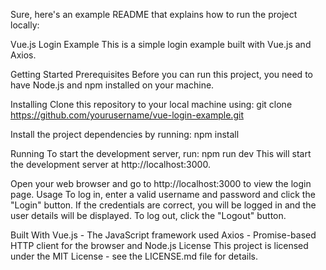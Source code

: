Sure, here's an example README that explains how to run the project locally:

Vue.js Login Example
This is a simple login example built with Vue.js and Axios.

Getting Started
Prerequisites
Before you can run this project, you need to have Node.js and npm installed on your machine.

Installing
Clone this repository to your local machine using:
git clone https://github.com/yourusername/vue-login-example.git

Install the project dependencies by running:
npm install

Running
To start the development server, run:
npm run dev
This will start the development server at http://localhost:3000.

Open your web browser and go to http://localhost:3000 to view the login page.
Usage
To log in, enter a valid username and password and click the "Login" button. If the credentials are correct, you will be logged in and the user details will be displayed. To log out, click the "Logout" button.

Built With
Vue.js - The JavaScript framework used
Axios - Promise-based HTTP client for the browser and Node.js
License
This project is licensed under the MIT License - see the LICENSE.md file for details.
